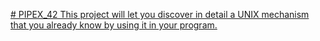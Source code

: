 [# PIPEX_42
This project will let you discover in detail a UNIX mechanism that you already know by using it in your program.
](https://silk-library-d13.notion.site/Pipex-1edea557f5074f2c8fa580d251d08420)
